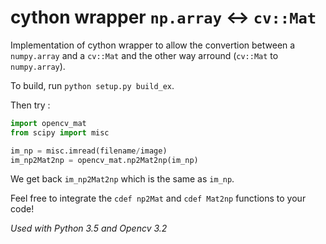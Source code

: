 # cython wrapper `np.array` <-> `cv::Mat`

Implementation of cython wrapper to allow the convertion between a `numpy.array` and a `cv::Mat` and the other way arround (`cv::Mat` to `numpy.array`).

To build, run `python setup.py build_ex`.

Then try :
```python
import opencv_mat
from scipy import misc

im_np = misc.imread(filename/image)
im_np2Mat2np = opencv_mat.np2Mat2np(im_np)
```

We get back `im_np2Mat2np` which is the same as `im_np`.

Feel free to integrate the `cdef np2Mat` and `cdef Mat2np` functions to your code!

_Used with Python 3.5 and Opencv 3.2_
